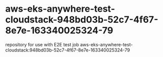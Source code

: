 # aws-eks-anywhere-test-cloudstack-948bd03b-52c7-4f67-8e7e-163340025324-79
repository for use with E2E test job aws-eks-anywhere-test-cloudstack:948bd03b-52c7-4f67-8e7e-163340025324-79
